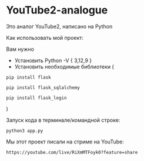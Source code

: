 # YouTube2-analogue

Это аналог YouTube2, написано на Python 

Как использовать мой проект:

Вам нужно 
- Установить Python -V { 3,12,9 }
- Установить необходимые библиотеки (
```
pip install flask
```
```
pip install flask_sqlalchemy
```
```
pip install flask_login
```
)

Запуск кода в терминале/командной строке:
```
python3 app.py
```

Мы этот проект писали на стриме на YouTube:
```
https://youtube.com/live/RiXmMTFoyk0?feature=share
```